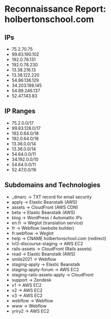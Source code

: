 # Reconnaissance Report: holbertonschool.com

## IPs
- 75.2.70.75
- 99.83.190.102
- 192.0.78.131
- 192.0.78.230
- 13.38.216.13
- 13.38.122.220
- 54.86.136.129
- 34.203.198.145
- 54.89.246.137
- 52.47.143.83

## IP Ranges
- 75.2.0.0/17
- 99.83.128.0/17
- 192.0.64.0/18
- 192.0.64.0/18
- 13.36.0.0/14
- 13.36.0.0/14
- 54.64.0.0/11
- 34.192.0.0/10
- 54.64.0.0/11
- 52.47.0.0/16

## Subdomains and Technologies
- _dmarc → TXT record for email security
- apply → Elastic Beanstalk (AWS)
- assets → CloudFront (AWS CDN)
- beta → Elastic Beanstalk (AWS)
- blog → WordPress / Automattic IPs
- en.fr → Weglot (translation service)
- fr → Webflow (website builder)
- fr.webflow → Weglot
- help → CNAME holbertonschool.com (redirect)
- lvl2-discourse-staging → AWS EC2
- rails-assets → CloudFront (Rails assets)
- read → Elastic Beanstalk (AWS)
- smile2021 → Webflow
- staging-apply → Elastic Beanstalk
- staging-apply-forum → AWS EC2
- staging-rails-assets-apply → CloudFront
- support → Zendesk
- v1 → AWS EC2
- v2 → AWS EC2
- v3 → AWS EC2
- webflow → Webflow
- www → Webflow
- yriry2 → AWS EC2